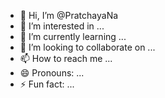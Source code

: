 - 👋 Hi, I’m @PratchayaNa
- 👀 I’m interested in ...
- 🌱 I’m currently learning ...
- 💞️ I’m looking to collaborate on ...
- 📫 How to reach me ...
- 😄 Pronouns: ...
- ⚡ Fun fact: ...

<!---
PratchayaNa/PratchayaNa is a ✨ special ✨ repository because its `README.md` (this file) appears on your GitHub profile.
You can click the Preview link to take a look at your changes.
--->

